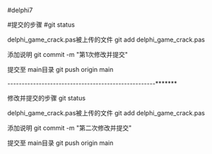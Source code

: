 #delphi7


#提交的步骤
#git status

delphi_game_crack.pas被上传的文件
git add delphi_game_crack.pas 

添加说明
git commit -m "第1次修改并提交"

提交至 main目录
git push origin main

----------------------------------------------------*******

修改并提交的步骤
git status

delphi_game_crack.pas被上传的文件
git add delphi_game_crack.pas 

添加说明
git commit -m "第二次修改并提交"

提交至 main目录
git push origin main

